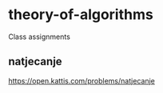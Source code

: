 # theory-of-algorithms
Class assignments

## natjecanje
https://open.kattis.com/problems/natjecanje
